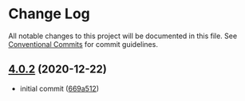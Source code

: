 # Change Log

All notable changes to this project will be documented in this file.
See [Conventional Commits](https://conventionalcommits.org) for commit guidelines.

## [4.0.2](https://github.com/visa/visa-chart-components/tree/%40visa/clustered-bar-chart%404.0.2) (2020-12-22)

- initial commit ([669a512](https://github.com/visa/visa-chart-components/commit/669a512b10d8681ae1c9a2accb0a4943c609d231))
